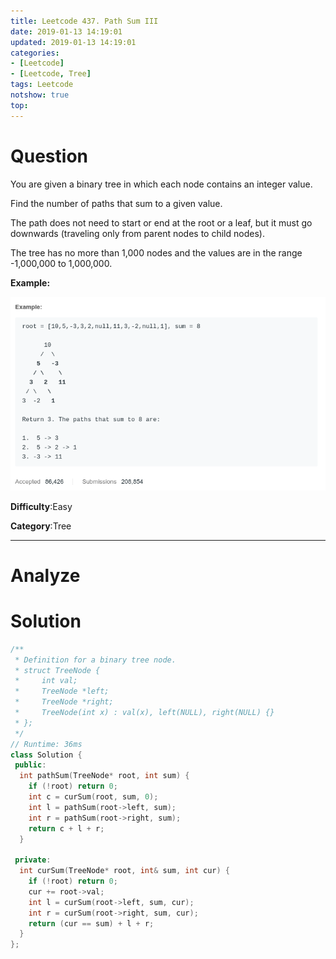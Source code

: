 ```yaml
---
title: Leetcode 437. Path Sum III
date: 2019-01-13 14:19:01
updated: 2019-01-13 14:19:01
categories: 
- [Leetcode]
- [Leetcode, Tree]
tags: Leetcode
notshow: true
top:
---
```


# Question

You are given a binary tree in which each node contains an integer value.

Find the number of paths that sum to a given value.

The path does not need to start or end at the root or a leaf, but it must go downwards (traveling only from parent nodes to child nodes).

The tree has no more than 1,000 nodes and the values are in the range -1,000,000 to 1,000,000.

**Example:**

![](/images/in-post/2019-01-13-Leetcode-437-Path-Sum-III/2019-01-13-14-19-46.png)

**Difficulty**:Easy

**Category**:Tree

<!-- more -->

------------

# Analyze

# Solution

<!-- TODO: This solution is not very good for this question -->

```cpp
/**
 * Definition for a binary tree node.
 * struct TreeNode {
 *     int val;
 *     TreeNode *left;
 *     TreeNode *right;
 *     TreeNode(int x) : val(x), left(NULL), right(NULL) {}
 * };
 */
// Runtime: 36ms
class Solution {
 public:
  int pathSum(TreeNode* root, int sum) {
    if (!root) return 0;
    int c = curSum(root, sum, 0);
    int l = pathSum(root->left, sum);
    int r = pathSum(root->right, sum);
    return c + l + r;
  }

 private:
  int curSum(TreeNode* root, int& sum, int cur) {
    if (!root) return 0;
    cur += root->val;
    int l = curSum(root->left, sum, cur);
    int r = curSum(root->right, sum, cur);
    return (cur == sum) + l + r;
  }
};
```


